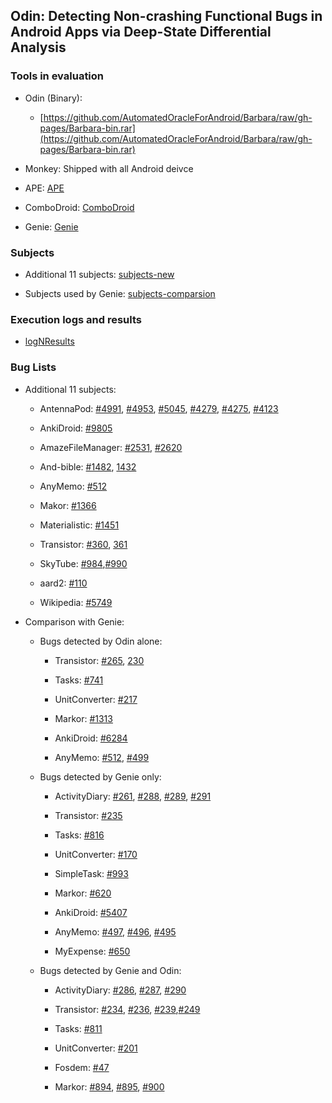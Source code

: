 ## Odin: Detecting Non-crashing Functional Bugs in Android Apps via Deep-State Differential Analysis


### Tools in evaluation

- Odin (Binary):

	* [https://github.com/AutomatedOracleForAndroid/Barbara/raw/gh-pages/Barbara-bin.rar](https://github.com/AutomatedOracleForAndroid/Barbara/raw/gh-pages/Barbara-bin.rar)

- Monkey: Shipped with all Android deivce

- APE: [APE](http://gutianxiao.com/ape/)

- ComboDroid: [ComboDroid](https://github.com/the-themis-benchmarks/combodroid)

- Genie: [Genie](https://github.com/tingsu)

### Subjects

- Additional 11 subjects: [subjects-new](https://1drv.ms/u/s!Ap89R8sDM76GpPcXtXgMl5d-btW22w?e=N3pHeu)

- Subjects used by Genie: [subjects-comparsion](https://1drv.ms/u/s!Ap89R8sDM76GpPcWN9RcFMWcTw-Skw?e=frcdsD)

### Execution logs and results

- [logNResults](https://1drv.ms/u/s!Ap89R8sDM76GpPcYsl21NLl-Uqos9A?e=UkVC0H)

### Bug Lists

- Additional 11 subjects:

	* AntennaPod: [#4991](https://github.com/AntennaPod/AntennaPod/issues/4991
), [#4953](https://github.com/AntennaPod/AntennaPod/issues/4953
), [#5045](https://github.com/AntennaPod/AntennaPod/issues/5045
), [#4279](https://github.com/AntennaPod/AntennaPod/issues/4279
), [#4275](https://github.com/AntennaPod/AntennaPod/issues/4275
), [#4123](https://github.com/AntennaPod/AntennaPod/issues/4123
)

	* AnkiDroid: [#9805](https://github.com/ankidroid/Anki-Android/issues/9085
)

	* AmazeFileManager: [#2531](https://github.com/TeamAmaze/AmazeFileManager/issues/2531), [#2620](https://github.com/TeamAmaze/AmazeFileManager/issues/2620)

	* And-bible: [#1482](https://github.com/AndBible/and-bible/issues/1482
), [1432](https://github.com/AndBible/and-bible/issues/1432
)

	* AnyMemo: [#512](https://github.com/helloworld1/AnyMemo/issues/512
)

	* Makor: [#1366](https://github.com/gsantner/markor/issues/1366
)

	* Materialistic: [#1451](https://github.com/hidroh/materialistic/issues/1451)

	* Transistor: [#360](https://github.com/y20k/transistor/issues/360
), [361](https://github.com/y20k/transistor/issues/361
)

	* SkyTube: [#984](https://github.com/SkyTubeTeam/SkyTube/issues/984),[#990](https://github.com/SkyTubeTeam/SkyTube/issues/990)

	* aard2: [#110](https://github.com/itkach/aard2-android/issues/110
)

	* Wikipedia: [#5749](https://github.com/wikimedia/apps-android-wikipedia/commit/ab18c853b50ede7fae55b5a1803c57e9c6f606e8)

- Comparison with Genie:

	* Bugs detected by Odin alone:

		- Transistor: [#265](https://github.com/y20k/transistor/issues/265), [230](https://github.com/y20k/transistor/issues/230)

		- Tasks: [#741](https://github.com/tasks/tasks/issues/741)

		- UnitConverter: [#217](https://github.com/physphil/UnitConverterUltimate/issues/217)

		- Markor: [#1313](https://github.com/gsantner/markor/pull/1313)

		- AnkiDroid: [#6284](https://github.com/ankidroid/Anki-Android/issues/6284)

		- AnyMemo: [#512](https://github.com/helloworld1/AnyMemo/issues/512), [#499](https://github.com/helloworld1/AnyMemo/issues/499)

	* Bugs detected by Genie only:

		- ActivityDiary: [#261](https://github.com/ramack/ActivityDiary/issues/261), [#288](https://github.com/ramack/ActivityDiary/issues/288), [#289](https://github.com/ramack/ActivityDiary/issues/289), [#291](https://github.com/ramack/ActivityDiary/issues/291)

		- Transistor: [#235](https://github.com/y20k/transistor/issues/235)

		- Tasks: [#816](https://github.com/tasks/tasks/issues/816)

		- UnitConverter: [#170](https://github.com/physphil/UnitConverterUltimate/issues/170)

		- SimpleTask: [#993](https://github.com/mpcjanssen/simpletask-android/issues/993)

		- Markor: [#620](https://github.com/gsantner/markor/issues/620)

		- AnkiDroid: [#5407](https://github.com/ankidroid/Anki-Android/issues/5407)

		- AnyMemo: [#497](https://github.com/helloworld1/AnyMemo/issues/497), [#496](https://github.com/helloworld1/AnyMemo/issues/496), [#495](https://github.com/helloworld1/AnyMemo/issues/495)

		- MyExpense: [#650](https://github.com/mtotschnig/MyExpenses/issues/650)

	* Bugs detected by Genie and Odin:

		- ActivityDiary: [#286](https://github.com/ramack/ActivityDiary/issues/286), [#287](https://github.com/ramack/ActivityDiary/issues/287), [#290](https://github.com/ramack/ActivityDiary/issues/290)

		- Transistor: [#234](https://github.com/y20k/transistor/issues/234), [#236](https://github.com/y20k/transistor/issues/236), [#239](https://github.com/y20k/transistor/issues/239),[#249](https://github.com/y20k/transistor/issues/249)

		- Tasks: [#811](https://github.com/tasks/tasks/issues/811)

		- UnitConverter: [#201](https://github.com/physphil/UnitConverterUltimate/issues/201)

		- Fosdem: [#47](https://github.com/cbeyls/fosdem-companion-android/issues/47)

		- Markor: [#894](https://github.com/gsantner/markor/issues/894), [#895](https://github.com/gsantner/markor/issues/895), [#900](https://github.com/gsantner/markor/issues/900)
